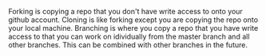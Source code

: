 Forking is copying a repo that you don't have write access to onto your github account. Cloning is like forking except you are copying the repo onto your local machine. Branching is where you copy a repo that you have write access to that you can work on idividually from the master branch and all other branches. This can be combined with other branches in the future.
